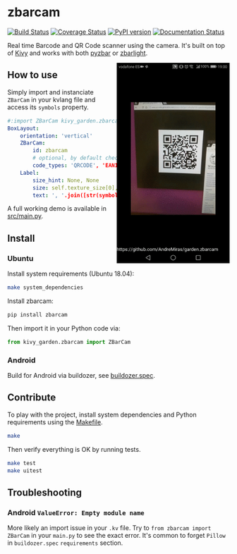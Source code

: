 # zbarcam

[![Build Status](https://travis-ci.org/kivy-garden/zbarcam.svg?branch=develop)](https://travis-ci.org/kivy-garden/zbarcam)
[![Coverage Status](https://coveralls.io/repos/github/kivy-garden/zbarcam/badge.svg?branch=develop)](https://coveralls.io/github/kivy-garden/zbarcam?branch=develop)
[![PyPI version](https://badge.fury.io/py/zbarcam.svg)](https://badge.fury.io/py/zbarcam)
[![Documentation Status](https://readthedocs.org/projects/zbarcam/badge/?version=latest)](https://zbarcam.readthedocs.io/en/latest/?badge=latest)

Real time Barcode and QR Code scanner using the camera.
It's built on top of [Kivy](https://github.com/kivy/kivy) and works with both [pyzbar](https://github.com/NaturalHistoryMuseum/pyzbar) or [zbarlight](https://github.com/Polyconseil/zbarlight).

<img src="https://raw.githubusercontent.com/AndreMiras/garden.zbarcam/develop/screenshot.gif" align="right" width="256" alt="screenshot" />

## How to use
Simply import and instanciate `ZBarCam` in your kvlang file and access its `symbols` property.
```yaml
#:import ZBarCam kivy_garden.zbarcam.ZBarCam
BoxLayout:
    orientation: 'vertical'
    ZBarCam:
        id: zbarcam
        # optional, by default checks all types
        code_types: 'QRCODE', 'EAN13'
    Label:
        size_hint: None, None
        size: self.texture_size[0], 50
        text: ', '.join([str(symbol.data) for symbol in zbarcam.symbols])
```
A full working demo is available in [src/main.py](https://github.com/kivy-garden/zbarcam/blob/master/src/main.py).

## Install

### Ubuntu
Install system requirements (Ubuntu 18.04):
```sh
make system_dependencies
```

Install zbarcam:
```sh
pip install zbarcam
```
Then import it in your Python code via:
```python
from kivy_garden.zbarcam import ZBarCam
```

### Android
Build for Android via buildozer, see [buildozer.spec](buildozer.spec).

## Contribute
To play with the project, install system dependencies and Python requirements using the [Makefile](Makefile).
```sh
make
```
Then verify everything is OK by running tests.
```sh
make test
make uitest
```

## Troubleshooting

### Android `ValueError: Empty module name`
More likely an import issue in your `.kv` file.
Try to `from zbarcam import ZBarCam` in your `main.py` to see the exact error.
It's common to forget `Pillow` in `buildozer.spec` `requirements` section.
